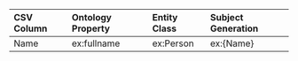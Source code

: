| CSV Column | Ontology Property | Entity Class | Subject Generation |
| :--- | :--- | :--- | :--- |
| Name | ex:fullname | ex:Person | ex:{Name} |
